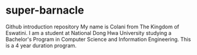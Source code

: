 # super-barnacle
Github introduction repository
My name is Colani from The Kingdom of Eswatini. I am a student at National Dong Hwa University studying a Bachelor's Program in Computer Science and Information Engineering. This is a 4 year duration program.
